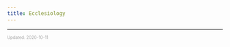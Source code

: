 ```yaml
---
title: Ecclesiology
---
```


---

<sup><sub><font color="#a6a6a6">Updated: 2020-10-11</font></sub></sup>
